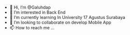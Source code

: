 - 👋 Hi, I’m @Galuhdap
- 👀 I’m interested in Back End
- 🌱 I’m currently learning In University 17 Agustus Surabaya
- 💞️ I’m looking to collaborate on 
develop Mobile App
- 📫 How to reach me ...

<!---
Galuhdap/Galuhdap is a ✨ special ✨ repository because its `README.md` (this file) appears on your GitHub profile.
You can click the Preview link to take a look at your changes.
--->
